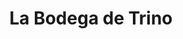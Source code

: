 ---
title: "La Bodega de Trino"
url: /ciudad-guayana-puerto-ordaz/la-bodega-de-trino/
shop: comodidad
---